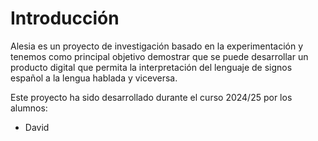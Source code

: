 # Introducción

Alesia es un proyecto de investigación basado en la experimentación y tenemos como principal objetivo demostrar que se
puede desarrollar un producto digital que permita la interpretación del lenguaje de signos español a la lengua hablada y
viceversa.



Este proyecto ha sido desarrollado durante el curso 2024/25 por los alumnos:
- David 
